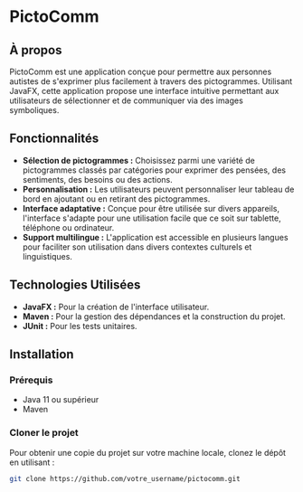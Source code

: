 # PictoComm

## À propos
PictoComm est une application conçue pour permettre aux personnes autistes de s'exprimer plus facilement à travers des pictogrammes. Utilisant JavaFX, cette application propose une interface intuitive permettant aux utilisateurs de sélectionner et de communiquer via des images symboliques.

## Fonctionnalités
- **Sélection de pictogrammes :** Choisissez parmi une variété de pictogrammes classés par catégories pour exprimer des pensées, des sentiments, des besoins ou des actions.
- **Personnalisation :** Les utilisateurs peuvent personnaliser leur tableau de bord en ajoutant ou en retirant des pictogrammes.
- **Interface adaptative :** Conçue pour être utilisée sur divers appareils, l'interface s'adapte pour une utilisation facile que ce soit sur tablette, téléphone ou ordinateur.
- **Support multilingue :** L'application est accessible en plusieurs langues pour faciliter son utilisation dans divers contextes culturels et linguistiques.

## Technologies Utilisées
- **JavaFX :** Pour la création de l'interface utilisateur.
- **Maven :** Pour la gestion des dépendances et la construction du projet.
- **JUnit :** Pour les tests unitaires.

## Installation

### Prérequis
- Java 11 ou supérieur
- Maven

### Cloner le projet
Pour obtenir une copie du projet sur votre machine locale, clonez le dépôt en utilisant :
```bash
git clone https://github.com/votre_username/pictocomm.git
